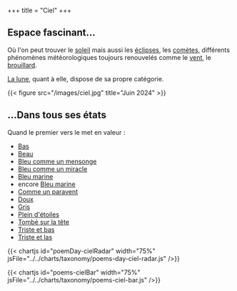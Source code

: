 +++
title = "Ciel"
+++

## Espace fascinant...

Où l'on peut trouver le [soleil](/search?search-by=soleil) mais aussi les [éclipses](/search?search-by=eclipse), les [comètes](/search?search-by=comète), différents phénomènes météorologiques toujours renouvelés comme le [vent](/search?search-by=vent), le [brouillard](/search?search-by=brouillard).

[La lune](../lune), quant à elle, dispose de sa propre catégorie.

{{< figure src="/images/ciel.jpg" title="Juin 2024" >}}

## ...Dans tous ses états

Quand le premier vers le met en valeur :

- [Bas](../../seasons/22_vingt_deuxieme_saison/blues_d_automne)
- [Beau](../../seasons/22_vingt_deuxieme_saison/l_amour_courtois)
- [Bleu comme un mensonge](../../seasons/4_quatrieme_saison/ete)
- [Bleu comme un miracle](../../seasons/24_vingt_quatrieme_saison/ciel_printanier)
- [Bleu marine](../../seasons/5_cinquieme_saison/matin_celeste)
- encore [Bleu marine](../../seasons/24_vingt_quatrieme_saison/naissance_de_l_aube)
- [Comme un paravent](../../seasons/3_troisieme_saison/panoramique)
- [Doux](../../seasons/23_vingt_troisieme_saison/ciel)
- [Gris](../../reprises/le_ciel_est_gris)
- [Plein d'étoiles](../../seasons/4_quatrieme_saison/l_amour_tendre)
- [Tombé sur la tête](../../seasons/19_dix_neuvieme_saison/sens_dessus_dessous)
- [Triste et bas](../../seasons/9_neuvieme_saison/l_hiver_deja)
- [Triste et las](../../seasons/23_vingt_troisieme_saison/hiver_perdu)

{{< chartjs id="poemDay-cielRadar" width="75%" jsFile="../../charts/taxonomy/poems-day-ciel-radar.js" />}}

{{< chartjs id="poems-cielBar" width="75%" jsFile="../../charts/taxonomy/poems-ciel-bar.js" />}}
